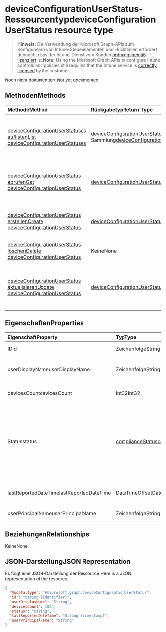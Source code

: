# <a name="deviceconfigurationuserstatus-resource-type"></a><span data-ttu-id="5be71-101">deviceConfigurationUserStatus-Ressourcentyp</span><span class="sxs-lookup"><span data-stu-id="5be71-101">deviceConfigurationUserStatus resource type</span></span>

> <span data-ttu-id="5be71-102">**Hinweis:** Die Verwendung der Microsoft Graph-APIs zum Konfigurieren von Intune-Steuerelementen und -Richtlinien erfordert dennoch, dass der Intune-Dienst vom Kunden [ordnungsgemäß lizenziert](https://go.microsoft.com/fwlink/?linkid=839381) ist.</span><span class="sxs-lookup"><span data-stu-id="5be71-102">**Note:** Using the Microsoft Graph APIs to configure Intune controls and policies still requires that the Intune service is [correctly licensed](https://go.microsoft.com/fwlink/?linkid=839381) by the customer.</span></span>

<span data-ttu-id="5be71-103">Noch nicht dokumentiert.</span><span class="sxs-lookup"><span data-stu-id="5be71-103">Not yet documented</span></span>
## <a name="methods"></a><span data-ttu-id="5be71-104">Methoden</span><span class="sxs-lookup"><span data-stu-id="5be71-104">Methods</span></span>
|<span data-ttu-id="5be71-105">Methode</span><span class="sxs-lookup"><span data-stu-id="5be71-105">Method</span></span>|<span data-ttu-id="5be71-106">Rückgabetyp</span><span class="sxs-lookup"><span data-stu-id="5be71-106">Return Type</span></span>|<span data-ttu-id="5be71-107">Beschreibung</span><span class="sxs-lookup"><span data-stu-id="5be71-107">Description</span></span>|
|:---|:---|:---|
|[<span data-ttu-id="5be71-108">deviceConfigurationUserStatuses auflisten</span><span class="sxs-lookup"><span data-stu-id="5be71-108">List deviceConfigurationUserStatuses</span></span>](../api/intune_deviceconfig_deviceconfigurationuserstatus_list.md)|<span data-ttu-id="5be71-109">[deviceConfigurationUserStatus](../resources/intune_deviceconfig_deviceconfigurationuserstatus.md)-Sammlung</span><span class="sxs-lookup"><span data-stu-id="5be71-109">[deviceConfigurationUserStatus](../resources/intune_deviceconfig_deviceconfigurationuserstatus.md) collection</span></span>|<span data-ttu-id="5be71-110">Auflisten von Eigenschaften und Beziehungen der [deviceConfigurationUserStatus](../resources/intune_deviceconfig_deviceconfigurationuserstatus.md)-Objekte.</span><span class="sxs-lookup"><span data-stu-id="5be71-110">List properties and relationships of the [deviceConfigurationUserStatus](../resources/intune_deviceconfig_deviceconfigurationuserstatus.md) objects.</span></span>|
|[<span data-ttu-id="5be71-111">deviceConfigurationUserStatus abrufen</span><span class="sxs-lookup"><span data-stu-id="5be71-111">Get deviceConfigurationUserStatus</span></span>](../api/intune_deviceconfig_deviceconfigurationuserstatus_get.md)|[<span data-ttu-id="5be71-112">deviceConfigurationUserStatus</span><span class="sxs-lookup"><span data-stu-id="5be71-112">deviceConfigurationUserStatus</span></span>](../resources/intune_deviceconfig_deviceconfigurationuserstatus.md)|<span data-ttu-id="5be71-113">Lesen von Eigenschaften und Beziehungen des [deviceConfigurationUserStatus](../resources/intune_deviceconfig_deviceconfigurationuserstatus.md)-Objekts.</span><span class="sxs-lookup"><span data-stu-id="5be71-113">Read properties and relationships of the [deviceConfigurationUserStatus](../resources/intune_deviceconfig_deviceconfigurationuserstatus.md) object.</span></span>|
|[<span data-ttu-id="5be71-114">deviceConfigurationUserStatus erstellen</span><span class="sxs-lookup"><span data-stu-id="5be71-114">Create deviceConfigurationUserStatus</span></span>](../api/intune_deviceconfig_deviceconfigurationuserstatus_create.md)|[<span data-ttu-id="5be71-115">deviceConfigurationUserStatus</span><span class="sxs-lookup"><span data-stu-id="5be71-115">deviceConfigurationUserStatus</span></span>](../resources/intune_deviceconfig_deviceconfigurationuserstatus.md)|<span data-ttu-id="5be71-116">Erstellen eines neuen [deviceConfigurationUserStatus](../resources/intune_deviceconfig_deviceconfigurationuserstatus.md)-Objekts.</span><span class="sxs-lookup"><span data-stu-id="5be71-116">Create a new [deviceConfigurationUserStatus](../resources/intune_deviceconfig_deviceconfigurationuserstatus.md) object.</span></span>|
|[<span data-ttu-id="5be71-117">deviceConfigurationUserStatus löschen</span><span class="sxs-lookup"><span data-stu-id="5be71-117">Delete deviceConfigurationUserStatus</span></span>](../api/intune_deviceconfig_deviceconfigurationuserstatus_delete.md)|<span data-ttu-id="5be71-118">Keine</span><span class="sxs-lookup"><span data-stu-id="5be71-118">None</span></span>|<span data-ttu-id="5be71-119">Löscht ein [deviceConfigurationUserStatus](../resources/intune_deviceconfig_deviceconfigurationuserstatus.md)-Objekt.</span><span class="sxs-lookup"><span data-stu-id="5be71-119">Deletes a [deviceConfigurationUserStatus](../resources/intune_deviceconfig_deviceconfigurationuserstatus.md).</span></span>|
|[<span data-ttu-id="5be71-120">deviceConfigurationUserStatus aktualisieren</span><span class="sxs-lookup"><span data-stu-id="5be71-120">Update deviceConfigurationUserStatus</span></span>](../api/intune_deviceconfig_deviceconfigurationuserstatus_update.md)|[<span data-ttu-id="5be71-121">deviceConfigurationUserStatus</span><span class="sxs-lookup"><span data-stu-id="5be71-121">deviceConfigurationUserStatus</span></span>](../resources/intune_deviceconfig_deviceconfigurationuserstatus.md)|<span data-ttu-id="5be71-122">Aktualisieren der Eigenschaften eines [deviceConfigurationUserStatus](../resources/intune_deviceconfig_deviceconfigurationuserstatus.md)-Objekts.</span><span class="sxs-lookup"><span data-stu-id="5be71-122">Update the properties of a [deviceConfigurationUserStatus](../resources/intune_deviceconfig_deviceconfigurationuserstatus.md) object.</span></span>|

## <a name="properties"></a><span data-ttu-id="5be71-123">Eigenschaften</span><span class="sxs-lookup"><span data-stu-id="5be71-123">Properties</span></span>
|<span data-ttu-id="5be71-124">Eigenschaft</span><span class="sxs-lookup"><span data-stu-id="5be71-124">Property</span></span>|<span data-ttu-id="5be71-125">Typ</span><span class="sxs-lookup"><span data-stu-id="5be71-125">Type</span></span>|<span data-ttu-id="5be71-126">Beschreibung</span><span class="sxs-lookup"><span data-stu-id="5be71-126">Description</span></span>|
|:---|:---|:---|
|<span data-ttu-id="5be71-127">ID</span><span class="sxs-lookup"><span data-stu-id="5be71-127">id</span></span>|<span data-ttu-id="5be71-128">Zeichenfolge</span><span class="sxs-lookup"><span data-stu-id="5be71-128">String</span></span>|<span data-ttu-id="5be71-129">Schlüssel der Entität</span><span class="sxs-lookup"><span data-stu-id="5be71-129">Key of the entity.</span></span>|
|<span data-ttu-id="5be71-130">userDisplayName</span><span class="sxs-lookup"><span data-stu-id="5be71-130">userDisplayName</span></span>|<span data-ttu-id="5be71-131">Zeichenfolge</span><span class="sxs-lookup"><span data-stu-id="5be71-131">String</span></span>|<span data-ttu-id="5be71-132">Benutzername, der zu dem Objekt des Typs „DevicePolicyStatus“ gehört</span><span class="sxs-lookup"><span data-stu-id="5be71-132">User name of the DevicePolicyStatus.</span></span>|
|<span data-ttu-id="5be71-133">devicesCount</span><span class="sxs-lookup"><span data-stu-id="5be71-133">devicesCount</span></span>|<span data-ttu-id="5be71-134">Int32</span><span class="sxs-lookup"><span data-stu-id="5be71-134">Int32</span></span>|<span data-ttu-id="5be71-135">Geräteanzahl für den Benutzer</span><span class="sxs-lookup"><span data-stu-id="5be71-135">Devices count for that user.</span></span>|
|<span data-ttu-id="5be71-136">Status</span><span class="sxs-lookup"><span data-stu-id="5be71-136">status</span></span>|[<span data-ttu-id="5be71-137">complianceStatus</span><span class="sxs-lookup"><span data-stu-id="5be71-137">complianceStatus</span></span>](../resources/intune_shared_compliancestatus.md)|<span data-ttu-id="5be71-138">Konformitätsstatus des Richtlinienberichts.</span><span class="sxs-lookup"><span data-stu-id="5be71-138">Compliance status of the policy report.</span></span> <span data-ttu-id="5be71-139">Mögliche Werte sind: `unknown`, `notApplicable`, `compliant`, `remediated`, `nonCompliant`, `error`, `conflict` und `notAssigned`.</span><span class="sxs-lookup"><span data-stu-id="5be71-139">Possible values are: `unknown`, `notApplicable`, `compliant`, `remediated`, `nonCompliant`, `error`, `conflict`, `notAssigned`.</span></span>|
|<span data-ttu-id="5be71-140">lastReportedDateTime</span><span class="sxs-lookup"><span data-stu-id="5be71-140">lastReportedDateTime</span></span>|<span data-ttu-id="5be71-141">DateTimeOffset</span><span class="sxs-lookup"><span data-stu-id="5be71-141">DateTimeOffset</span></span>|<span data-ttu-id="5be71-142">Datum und Uhrzeit der letzten Änderung des Richtlinienberichts</span><span class="sxs-lookup"><span data-stu-id="5be71-142">Last modified date time of the policy report.</span></span>|
|<span data-ttu-id="5be71-143">userPrincipalName</span><span class="sxs-lookup"><span data-stu-id="5be71-143">userPrincipalName</span></span>|<span data-ttu-id="5be71-144">Zeichenfolge</span><span class="sxs-lookup"><span data-stu-id="5be71-144">String</span></span>|<span data-ttu-id="5be71-145">Benutzer-Prinzipalname</span><span class="sxs-lookup"><span data-stu-id="5be71-145">UserPrincipalName.</span></span>|

## <a name="relationships"></a><span data-ttu-id="5be71-146">Beziehungen</span><span class="sxs-lookup"><span data-stu-id="5be71-146">Relationships</span></span>
<span data-ttu-id="5be71-147">Keine</span><span class="sxs-lookup"><span data-stu-id="5be71-147">None</span></span>
## <a name="json-representation"></a><span data-ttu-id="5be71-148">JSON-Darstellung</span><span class="sxs-lookup"><span data-stu-id="5be71-148">JSON Representation</span></span>
<span data-ttu-id="5be71-149">Es folgt eine JSON-Darstellung der Ressource.</span><span class="sxs-lookup"><span data-stu-id="5be71-149">Here is a JSON representation of the resource.</span></span>
<!--{
  "blockType": "resource",
  "baseType": "microsoft.graph.entity",
  "keyProperty": "id",
  "@odata.type": "microsoft.graph.deviceConfigurationUserStatus"
}-->
``` json
{
  "@odata.type": "#microsoft.graph.deviceConfigurationUserStatus",
  "id": "String (identifier)",
  "userDisplayName": "String",
  "devicesCount": 1024,
  "status": "String",
  "lastReportedDateTime": "String (timestamp)",
  "userPrincipalName": "String"
}
```








